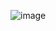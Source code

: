 ![image](https://github.com/Guilty03/Weather-App/assets/133220039/a919915d-8ec6-4d86-90d7-4f9e7750f73a)
